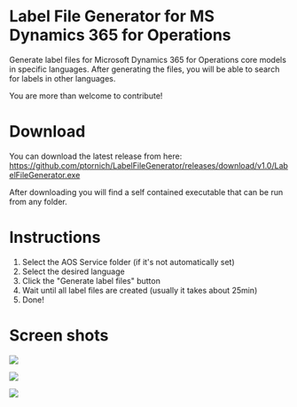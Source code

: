 # Label File Generator for MS Dynamics 365 for Operations
Generate label files for Microsoft Dynamics 365 for Operations core models in specific languages. After generating the files, you will be able to search for labels in other languages.

You are more than welcome to contribute!

# Download
You can download the latest release from here: https://github.com/ptornich/LabelFileGenerator/releases/download/v1.0/LabelFileGenerator.exe

After downloading you will find a self contained executable that can be run from any folder.

# Instructions
1) Select the AOS Service folder (if it's not automatically set)
2) Select the desired language
3) Click the "Generate label files" button
4) Wait until all label files are created (usually it takes about 25min)
5) Done!

# Screen shots

![](https://github.com/ptornich/LabelFileGenerator/blob/master/Screenshots/screenshot_01.png)

![](https://github.com/ptornich/LabelFileGenerator/blob/master/Screenshots/screenshot_02.png)

![](https://github.com/ptornich/LabelFileGenerator/blob/master/Screenshots/screenshot_03.png)
